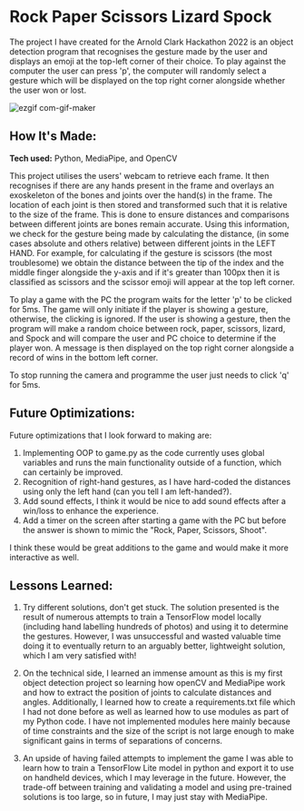 # Rock Paper Scissors Lizard Spock
The project I have created for the Arnold Clark Hackathon 2022 is an object detection program that recognises the gesture made by the user and displays an emoji at the top-left corner of their choice. To play against the computer the user can press 'p', the computer will randomly select a gesture which will be displayed on the top right corner alongside whether the user won or lost.

![ezgif com-gif-maker](https://user-images.githubusercontent.com/67346082/164284470-821606fd-ddf6-43e9-9b90-b2fe498d8b76.gif)

## How It's Made:

**Tech used:** Python, MediaPipe, and OpenCV

This project utilises the users' webcam to retrieve each frame. It then recognises if there are any hands present in the frame and overlays an exoskeleton of the bones and joints over the hand(s) in the frame. The location of each joint is then stored and transformed such that it is relative to the size of the frame. This is done to ensure distances and comparisons between different joints are bones remain accurate. Using this information, we check for the gesture being made by calculating the distance, (in some cases absolute and others relative) between different joints in the LEFT HAND. For example, for calculating if the gesture is scissors (the most troublesome) we obtain the distance between the tip of the index and the middle finger alongside the y-axis and if it's greater than 100px then it is classified as scissors and the scissor emoji will appear at the top left corner. 

To play a game with the PC the program waits for the letter 'p' to be clicked for 5ms. The game will only initiate if the player is showing a gesture, otherwise, the clicking is ignored. If the user is showing a gesture, then the program will make a random choice between rock, paper, scissors, lizard, and Spock and will compare the user and PC choice to determine if the player won. A message is then displayed on the top right corner alongside a record of wins in the bottom left corner. 

To stop running the camera and programme the user just needs to click 'q' for 5ms. 


## Future Optimizations:

Future optimizations that I look forward to making are: 
1) Implementing OOP to game.py as the code currently uses global variables and runs the main functionality outside of a function, which can certainly be improved.
2) Recognition of right-hand gestures, as I have hard-coded the distances using only the left hand (can you tell I am left-handed?). 
3) Add sound effects, I think it would be nice to add sound effects after a win/loss to enhance the experience. 
4) Add a timer on the screen after starting a game with the PC but before the answer is shown to mimic the "Rock, Paper, Scissors, Shoot".

I think these would be great additions to the game and would make it more interactive as well.

## Lessons Learned:

1) Try different solutions, don't get stuck. The solution presented is the result of numerous attempts to train a TensorFlow model locally (including hand labelling hundreds of photos) and using it to determine the gestures. However, I was unsuccessful and wasted valuable time doing it to eventually return to an arguably better, lightweight solution, which I am very satisfied with!  

2) On the technical side, I learned an immense amount as this is my first object detection project so learning how openCV and MediaPipe work and how to extract the position of joints to calculate distances and angles. Additionally, I learned how to create a requirements.txt file which I had not done before as well as learned how to use modules as part of my Python code. I have not implemented modules here mainly because of time constraints and the size of the script is not large enough to make significant gains in terms of separations of concerns. 

3) An upside of having failed attempts to implement the game I was able to learn how to train a TensorFlow Lite model in python and export it to use on handheld devices, which I may leverage in the future. However, the trade-off between training and validating a model and using pre-trained solutions is too large, so in future, I may just stay with MediaPipe.  
